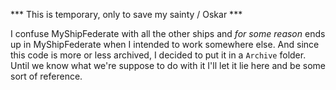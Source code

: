 *** This is temporary, only to save my sainty / Oskar ***

I confuse MyShipFederate with all the other ships and *for some reason* ends up in MyShipFederate when I intended to work somewhere else. And since this code is more or less archived, I decided to put it in a `Archive` folder. Until we know what we're suppose to do with it I'll let it lie here and be some sort of reference.